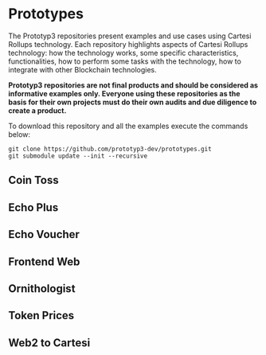 # Prototypes

The Prototyp3 repositories present examples and use cases using Cartesi Rollups technology. Each repository highlights aspects of Cartesi Rollups technology: how the technology works, some specific characteristics, functionalities, how to perform some tasks with the technology, how to integrate with other Blockchain technologies.

**Prototyp3 repositories are not final products and should be considered as informative examples only. Everyone using these repositories as the basis for their own projects must do their own audits and due diligence to create a product.**

To download this repository and all the examples execute the commands below:

```shell
git clone https://github.com/prototyp3-dev/prototypes.git
git submodule update --init --recursive
```

## Coin Toss

## Echo Plus

## Echo Voucher

## Frontend Web

## Ornithologist

## Token Prices

## Web2 to Cartesi
